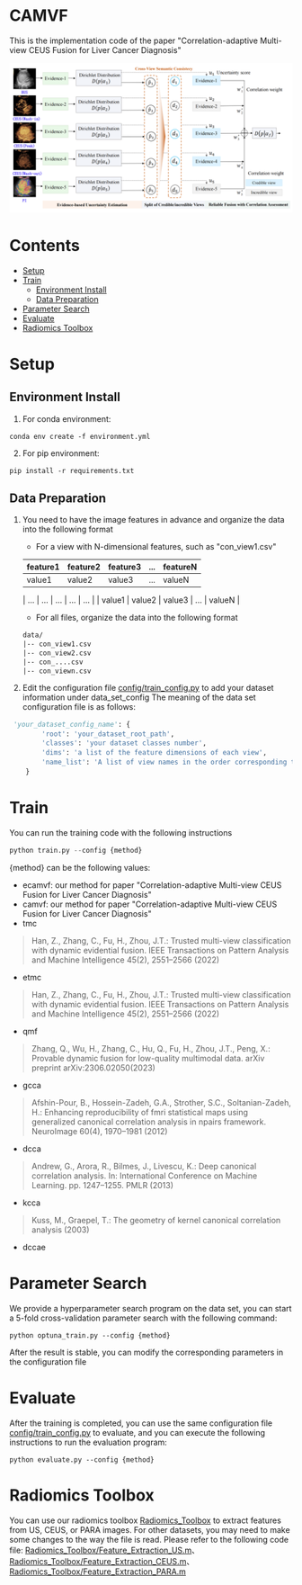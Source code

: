 # CAMVF
This is the implementation code of the paper "Correlation-adaptive Multi-view CEUS Fusion for
Liver Cancer Diagnosis"

![img.png](resources/method.png)
# Contents
- [Setup](#Setup)
- [Train](#Train)
	- [Environment Install](#Environment-Install)
   	- [Data Preparation](#Data-Preparation)
- [Parameter Search](#Parameter-Search)
- [Evaluate](#Train)
- [Radiomics Toolbox](#Radiomics-Toolbox)

# Setup

## Environment Install
1. For conda environment:
```shell
conda env create -f environment.yml
```
2. For pip environment:
```shell
pip install -r requirements.txt
```
## Data Preparation
1. You need to have the image features in advance and organize the data into the following format
   - For a view with N-dimensional features, such as "con_view1.csv"
   
	| feature1 | feature2 | feature3 | ... | featureN |
	|----------|----------|----------|-----|----------|
	| value1   | value2   | value3   | ... | valueN   |

 	| ...      | ...      | ...      | ... | ...      |
 	| value1   | value2   | value3   | ... | valueN   |

   - For all files, organize the data into the following format
	```shell
	data/
	|-- con_view1.csv
	|-- con_view2.csv
	|-- con_....csv
	|-- con_viewn.csv
	```
2. Edit the configuration file [config/train_config.py](config/train_config.py) to add your dataset information under data_set_config
The meaning of the data set configuration file is as follows:
```python
 'your_dataset_config_name': {
        'root': 'your_dataset_root_path',
        'classes': 'your dataset classes number',
        'dims': 'a list of the feature dimensions of each view',
        'name_list': 'A list of view names in the order corresponding to "dims"',
    }
```
# Train
You can run the training code with the following instructions
```python
python train.py --config {method}
```
{method} can be the following values:
- ecamvf: our method for paper "Correlation-adaptive Multi-view CEUS Fusion for Liver Cancer Diagnosis"
- camvf: our method for paper "Correlation-adaptive Multi-view CEUS Fusion for Liver Cancer Diagnosis"
- tmc
> Han, Z., Zhang, C., Fu, H., Zhou, J.T.: Trusted multi-view classification with
dynamic evidential fusion. IEEE Transactions on Pattern Analysis and Machine
Intelligence 45(2), 2551–2566 (2022)
- etmc
> Han, Z., Zhang, C., Fu, H., Zhou, J.T.: Trusted multi-view classification with dynamic evidential fusion. IEEE Transactions on Pattern Analysis and Machine Intelligence 45(2), 2551–2566 (2022)
- qmf
> Zhang, Q., Wu, H., Zhang, C., Hu, Q., Fu, H., Zhou, J.T., Peng, X.: Provable dynamic fusion for low-quality multimodal data. arXiv preprint arXiv:2306.02050(2023)
- gcca
> Afshin-Pour, B., Hossein-Zadeh, G.A., Strother, S.C., Soltanian-Zadeh, H.: Enhancing reproducibility of fmri statistical maps using generalized canonical correlation analysis in npairs framework. NeuroImage 60(4), 1970–1981 (2012)
- dcca
> Andrew, G., Arora, R., Bilmes, J., Livescu, K.: Deep canonical correlation analysis.
In: International Conference on Machine Learning. pp. 1247–1255. PMLR (2013)
- kcca
> Kuss, M., Graepel, T.: The geometry of kernel canonical correlation analysis (2003)
- dccae

# Parameter Search
We provide a hyperparameter search program on the data set, you can start a 5-fold cross-validation parameter search with the following command:
```shell
python optuna_train.py --config {method}
```
After the result is stable, you can modify the corresponding parameters in the configuration file
# Evaluate
After the training is completed, you can use the same configuration file  [config/train_config.py](config/train_config.py) to evaluate, and you can execute the following instructions to run the evaluation program:
```shell
python evaluate.py --config {method}
```



# Radiomics Toolbox

You can use our radiomics toolbox  [Radiomics_Toolbox](Radiomics_Toolbox)  to extract features from US, CEUS, or PARA images. 
For other datasets, you may need to make some changes to the way the file is read. Please refer to the following code file:  [Radiomics_Toolbox/Feature_Extraction_US.m](Radiomics_Toolbox/Feature_Extraction_US.m)、 [Radiomics_Toolbox/Feature_Extraction_CEUS.m](Radiomics_Toolbox/Feature_Extraction_CEUS.m)、[Radiomics_Toolbox/Feature_Extraction_PARA.m](Radiomics_Toolbox/Feature_Extraction_PARA.m)
